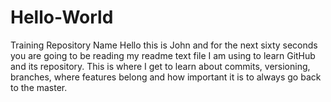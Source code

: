 # Hello-World
Training Repository Name
Hello this is John and for the next sixty seconds you are going to be reading my readme text file I am using to learn GitHub and its repository.
This is where I get to learn about commits, versioning, branches, where features belong and how important it is to always go back to the master.
